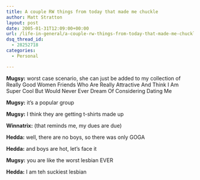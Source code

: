 ```yaml
---
title: A couple RW things from today that made me chuckle
author: Matt Stratton
layout: post
date: 2005-01-31T12:09:00+00:00
url: /life-in-general/a-couple-rw-things-from-today-that-made-me-chuckle
dsq_thread_id:
  - 28252718
categories:
  - Personal

---
```

**Mugsy:** worst case scenario, she can just be added to my collection of Really Good Women Friends Who Are Really Attractive And Think I Am Super Cool But Would Never Ever Dream Of Considering Dating Me
  
**Mugsy:** it&#8217;s a popular group
  
**Mugsy:** I think they are getting t-shirts made up
  
**Winnatrix:** (that reminds me, my dues are due)

**Hedda:** well, there are no boys, so there was only GOGA
  
**Hedda:** and boys are hot, let&#8217;s face it
  
**Mugsy:** you are like the worst lesbian EVER
  
**Hedda:** I am teh suckiest lesbian